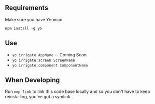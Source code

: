 ## Requirements
Make sure you have Yeoman:

`npm install -g yo`

## Use
* `yo irrigate AppName` -- Coming Soon
* `yo irrigate:screen ScreenName`
* `yo irrigate:component ComponentName`


## When Developing
Run `nmp link` to link this code base locally and so you don't have to keep reinstalling, you've got a symlink.